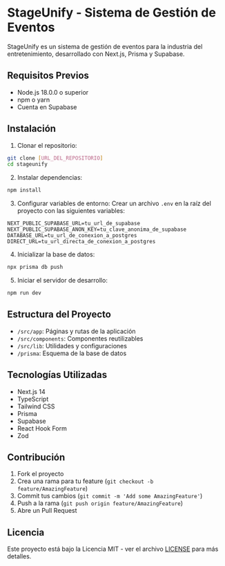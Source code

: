 # StageUnify - Sistema de Gestión de Eventos

StageUnify es un sistema de gestión de eventos para la industria del entretenimiento, desarrollado con Next.js, Prisma y Supabase.

## Requisitos Previos

- Node.js 18.0.0 o superior
- npm o yarn
- Cuenta en Supabase

## Instalación

1. Clonar el repositorio:
```bash
git clone [URL_DEL_REPOSITORIO]
cd stageunify
```

2. Instalar dependencias:
```bash
npm install
```

3. Configurar variables de entorno:
Crear un archivo `.env` en la raíz del proyecto con las siguientes variables:
```env
NEXT_PUBLIC_SUPABASE_URL=tu_url_de_supabase
NEXT_PUBLIC_SUPABASE_ANON_KEY=tu_clave_anonima_de_supabase
DATABASE_URL=tu_url_de_conexion_a_postgres
DIRECT_URL=tu_url_directa_de_conexion_a_postgres
```

4. Inicializar la base de datos:
```bash
npx prisma db push
```

5. Iniciar el servidor de desarrollo:
```bash
npm run dev
```

## Estructura del Proyecto

- `/src/app`: Páginas y rutas de la aplicación
- `/src/components`: Componentes reutilizables
- `/src/lib`: Utilidades y configuraciones
- `/prisma`: Esquema de la base de datos

## Tecnologías Utilizadas

- Next.js 14
- TypeScript
- Tailwind CSS
- Prisma
- Supabase
- React Hook Form
- Zod

## Contribución

1. Fork el proyecto
2. Crea una rama para tu feature (`git checkout -b feature/AmazingFeature`)
3. Commit tus cambios (`git commit -m 'Add some AmazingFeature'`)
4. Push a la rama (`git push origin feature/AmazingFeature`)
5. Abre un Pull Request

## Licencia

Este proyecto está bajo la Licencia MIT - ver el archivo [LICENSE](LICENSE) para más detalles.
